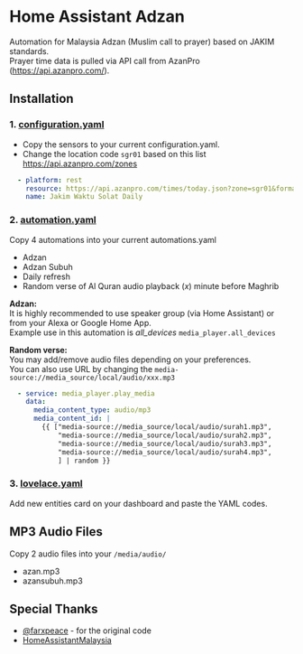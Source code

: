 # Home Assistant Adzan
Automation for Malaysia Adzan (Muslim call to prayer) based on JAKIM standards.\
Prayer time data is pulled via API call from AzanPro (https://api.azanpro.com/).

## Installation
### 1. [configuration.yaml](configuration.yaml)
- Copy the sensors to your current configuration.yaml.
- Change the location code `sgr01` based on this list https://api.azanpro.com/zones

```yaml
  - platform: rest
    resource: https://api.azanpro.com/times/today.json?zone=sgr01&format=24-hour
    name: Jakim Waktu Solat Daily
```

### 2. [automation.yaml](automations.yaml)
Copy 4 automations into your current automations.yaml
- Adzan
- Adzan Subuh
- Daily refresh
- Random verse of Al Quran audio playback (*x*) minute before Maghrib

**Adzan:**\
It is highly recommended to use speaker group (via Home Assistant) or from your Alexa or Google Home App.\
Example use in this automation is *all_devices* `media_player.all_devices` 

**Random verse:**\
You may add/remove audio files depending on your preferences.\
You can also use URL by changing the `media-source://media_source/local/audio/xxx.mp3`
```yaml
  - service: media_player.play_media
    data:
      media_content_type: audio/mp3
      media_content_id: |
        {{ ["media-source://media_source/local/audio/surah1.mp3",
            "media-source://media_source/local/audio/surah2.mp3",
            "media-source://media_source/local/audio/surah3.mp3",
            "media-source://media_source/local/audio/surah4.mp3",
            ] | random }}
```

### 3. [lovelace.yaml](lovelace.yaml)
Add new entities card on your dashboard and paste the YAML codes.

## MP3 Audio Files
Copy 2 audio files into your `/media/audio/`
- azan.mp3
- azansubuh.mp3

## Special Thanks
- [@farxpeace](https://github.com/farxpeace) - for the original code
- [HomeAssistantMalaysia](https://www.facebook.com/groups/homeassistantmalaysia)
